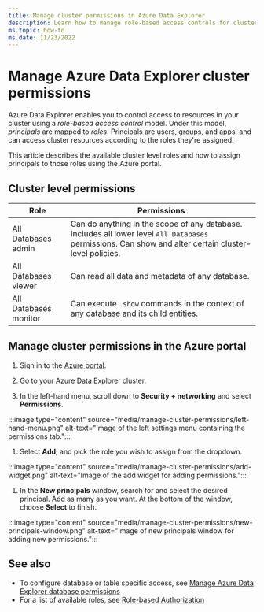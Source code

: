 ```yaml
---
title: Manage cluster permissions in Azure Data Explorer
description: Learn how to manage role-based access controls for clusters in Azure Data Explorer.
ms.topic: how-to
ms.date: 11/23/2022
---
```


# Manage Azure Data Explorer cluster permissions

Azure Data Explorer enables you to control access to resources in your cluster using a *role-based access control* model. Under this model, *principals* are mapped to *roles*. Principals are users, groups, and apps, and can access cluster resources according to the roles they're assigned.

This article describes the available cluster level roles and how to assign principals to those roles using the Azure portal.

## Cluster level permissions

|Role |Permissions |
|---|---|
|All Databases admin |Can do anything in the scope of any database. Includes all lower level `All Databases` permissions. Can show and alter certain cluster-level policies. |
|All Databases viewer |Can read all data and metadata of any database. |
|All Databases monitor |Can execute `.show` commands in the context of any database and its child entities. |

## Manage cluster permissions in the Azure portal

1. Sign in to the [Azure portal](https://portal.azure.com/).

1. Go to your Azure Data Explorer cluster.

1. In the left-hand menu, scroll down to **Security + networking** and select **Permissions**.

:::image type="content" source="media/manage-cluster-permissions/left-hand-menu.png" alt-text="Image of the left settings menu containing the permissions tab.":::

1. Select **Add**, and pick the role you wish to assign from the dropdown.

:::image type="content" source="media/manage-cluster-permissions/add-widget.png" alt-text="Image of the add widget for adding permissions.":::

1. In the **New principals** window, search for and select the desired principal. Add as many as you want. At the bottom of the window, choose **Select** to finish.

:::image type="content" source="media/manage-cluster-permissions/new-principals-window.png" alt-text="Image of new principals window for adding new permissions.":::

## See also

* To configure database or table specific access, see [Manage Azure Data Explorer database permissions](manage-database-permissions.md)
* For a list of available roles, see [Role-based Authorization](./kusto/management/access-control/role-based-authorization.md)
